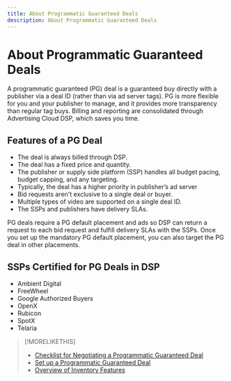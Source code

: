 ```yaml
---
title: About Programmatic Guaranteed Deals
description: About Programmatic Guaranteed Deals
---
```


# About Programmatic Guaranteed Deals

A programmatic guaranteed (PG) deal is a guaranteed buy directly with a publisher via a deal ID (rather than via ad server tags). PG is more flexible for you and your publisher to manage, and it provides more transparency than regular tag buys. Billing and reporting are consolidated through Advertising Cloud DSP, which saves you time.

## Features of a PG Deal

* The deal is always billed through DSP.
* The deal has a fixed price and quantity.
* The publisher or supply side platform (SSP) handles all budget pacing, budget capping, and any targeting.
* Typically, the deal has a higher priority in publisher’s ad server
* Bid requests aren't exclusive to a single deal or buyer.
* Multiple types of video are supported on a single deal ID.
* The SSPs and publishers have delivery SLAs.

PG deals require a PG default placement and ads so DSP can return a request to each bid request and fulfill delivery SLAs with the SSPs. Once you set up the mandatory PG default placement, you can also target the PG deal in other placements.

## SSPs Certified for PG Deals in DSP

* Ambient Digital
* FreeWheel
* Google Authorized Buyers
* OpenX
* Rubicon
* SpotX
* Telaria

>[!MORELIKETHIS]
>
>* [Checklist for Negotiating a Programmatic Guaranteed Deal](/help/dsp/inventory/programmatic-guaranteed-checklist.md)
>* [Set up a Programmatic Guaranteed Deal](programmatic-guaranteed-set-up.md)
>* [Overview of Inventory Features](inventory-overview.md)
